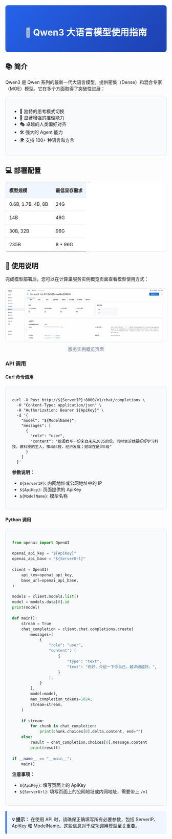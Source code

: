 <div style="background: linear-gradient(135deg, #2563eb, #1e40af); padding: 24px; border-radius: 8px; color: white; text-align: center; margin-bottom: 24px;">
<h1>🤖 Qwen3 大语言模型使用指南</h1>
</div>

## 📚 简介

Qwen3 是 Qwen 系列的最新一代大语言模型，提供密集（Dense）和混合专家（MOE）模型。它在多个方面取得了突破性进展：

<div style="background: #f8fafc; border: 1px solid #e2e8f0; border-radius: 8px; padding: 20px; margin: 16px 0;">

- 🔄 独特的思考模式切换
- 🧠 显著增强的推理能力
- 🎭 卓越的人类偏好对齐
- 🛠️ 强大的 Agent 能力
- 🌍 支持 100+ 种语言和方言

</div>

## 💻 部署配置

<table style="width: 100%; border-collapse: collapse; background: white; border-radius: 6px; overflow: hidden; box-shadow: 0 1px 3px rgba(0,0,0,0.1);">
  <thead>
    <tr style="background: #eff6ff;">
      <th style="padding: 12px; text-align: left; border-bottom: 1px solid #e2e8f0;">模型规模</th>
      <th style="padding: 12px; text-align: left; border-bottom: 1px solid #e2e8f0;">最低显存需求</th>
    </tr>
  </thead>
  <tbody>
    <tr>
      <td style="padding: 12px; border-bottom: 1px solid #e2e8f0;">0.6B, 1.7B, 4B, 8B</td>
      <td style="padding: 12px; border-bottom: 1px solid #e2e8f0;">24G</td>
    </tr>
    <tr>
      <td style="padding: 12px; border-bottom: 1px solid #e2e8f0;">14B</td>
      <td style="padding: 12px; border-bottom: 1px solid #e2e8f0;">48G</td>
    </tr>
    <tr>
      <td style="padding: 12px; border-bottom: 1px solid #e2e8f0;">30B, 32B</td>
      <td style="padding: 12px; border-bottom: 1px solid #e2e8f0;">96G</td>
    </tr>
    <tr>
      <td style="padding: 12px;">235B</td>
      <td style="padding: 12px;">8 * 96G</td>
    </tr>
  </tbody>
</table>

## 🚀 使用说明

完成模型部署后，您可以在计算巢服务实例概览页面查看模型使用方式：

<div style="text-align: center; margin: 20px 0;">
  <img src="../image-cn/img-llm-use-desc.png" alt="使用说明概览" style="max-width: 100%; border-radius: 6px; border: 1px solid #e2e8f0;">
  <p style="margin-top: 8px; color: #64748b; font-size: 14px;">服务实例概览页面</p>
</div>

### API 调用

#### Curl 命令调用

<div style="background: #f8fafc; border: 1px solid #e2e8f0; border-radius: 8px; padding: 20px; margin: 16px 0;">

```shell
curl -X Post http://${ServerIP}:8000/v1/chat/completions \
  -H "Content-Type: application/json" \
  -H "Authorization: Bearer ${ApiKey}" \
  -d '{
    "model": "${ModelName}",
    "messages": [
      {
        "role": "user",
        "content": "给闺女写一份来自未来2035的信，同时告诉她要好好学习科技，做科技的主人，推动科技，经济发展；她现在是3年级"
      }
    ]
  }'
```

<p><strong>参数说明：</strong></p>
<ul>
  <li><code>${ServerIP}</code>: 内网地址或公网地址中的 IP</li>
  <li><code>${ApiKey}</code>: 页面提供的 ApiKey</li>
  <li><code>${ModelName}</code>: 模型名称</li>
</ul>
</div>

#### Python 调用

<div style="background: #f8fafc; border: 1px solid #e2e8f0; border-radius: 8px; padding: 20px; margin: 16px 0;">

```python
from openai import OpenAI

openai_api_key = "${ApiKey}"
openai_api_base = "${ServerUrl}"

client = OpenAI(
    api_key=openai_api_key,
    base_url=openai_api_base,
)

models = client.models.list()
model = models.data[0].id
print(model)

def main():
    stream = True
    chat_completion = client.chat.completions.create(
        messages=[
            {
                "role": "user",
                "content": [
                    {
                        "type": "text",
                        "text": "你好，介绍一下你自己，越详细越好。",
                    }
                ],
            }
        ],
        model=model,
        max_completion_tokens=1024,
        stream=stream,
    )

    if stream:
        for chunk in chat_completion:
            print(chunk.choices[0].delta.content, end="")
    else:
        result = chat_completion.choices[0].message.content
        print(result)

if __name__ == "__main__":
    main()
```

<p><strong>注意事项：</strong></p>
<ul>
  <li><code>${ApiKey}</code>: 填写页面上的 ApiKey</li>
  <li><code>${ServerUrl}</code>: 填写页面上的公网地址或内网地址，需要带上 <code>/v1</code></li>
</ul>
</div>

<div style="background: #eff6ff; border-left: 4px solid #2563eb; padding: 16px; margin: 16px 0; border-radius: 4px;">
<strong>💡 提示：</strong> 在使用 API 时，请确保正确填写所有必要参数，包括 ServerIP、ApiKey 和 ModelName。这些信息对于成功调用模型至关重要。
</div>